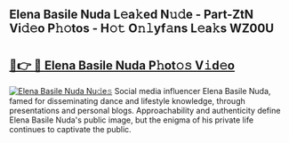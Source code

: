 ## Elena Basile Nuda L𝚎a𝚔ed N𝚞𝚍e - Part-ZtN Vi𝚍𝚎o P𝚑𝚘tos - H𝚘𝚝 O𝚗𝚕yf𝚊ns L𝚎a𝚔s WZ00U

# <h2><a href="http://kf76gl.oniu.top/?m=Elena+Basile+Nuda">🔗👉 🔴 Elena Basile Nuda P𝚑ot𝚘𝚜 V𝚒d𝚎o</a></h2>

[![Elena Basile Nuda Nu𝚍e𝚜](https://i.imgur.com/0qMVB7G.gif)](http://kf76gl.oniu.top/?m=Elena+Basile+Nuda)
Social media influencer Elena Basile Nuda, famed for disseminating dance and lifestyle knowledge, through presentations and personal blogs. Approachability and authenticity define Elena Basile Nuda's public image, but the enigma of his private life continues to captivate the public.  
